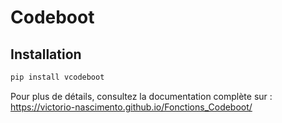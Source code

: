 # Codeboot



## Installation
```bash
pip install vcodeboot
```

Pour plus de détails, consultez la documentation complète sur : https://victorio-nascimento.github.io/Fonctions_Codeboot/
